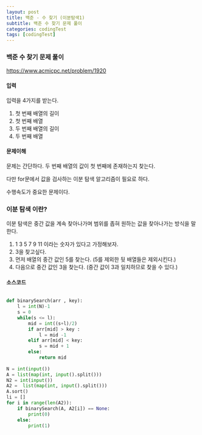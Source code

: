 ```yaml
---
layout: post
title: 백준 - 수 찾기 (이분탐색1)
subtitle: 백준 수 찾기 문제 풀이 
categories: codingTest
tags: [codingTest]
---
```


### 백준 수 찾기 문제 풀이

https://www.acmicpc.net/problem/1920

#### 입력

입력을 4가지를 받는다.

1. 첫 번째 배열의 길이
2. 첫 번째 배열
3. 두 번째 배열의 길이
4. 두 번째 배열


#### 문제이해

문제는 간단하다. 두 번째 배열의 값이 첫 번째에 존재하는지 찾는다.

다만 for문에서 값을 검사하는 이분 탐색 알고리즘이 필요로 하다.

수행속도가 중요한 문제이다.


### 이분 탐색 이란?

이분 탐색은 중간 값을 계속 찾아나가며 범위를 좁혀 원하는 값을 찾아나가는 방식을 말한다.

1. 1 3 5 7 9 11 이라는 숫자가 있다고 가정해보자.
2. 3을 찾고싶다.
3. 먼저 배열의 중간 값인 5를 찾는다. (5를 제외한 뒷 배열들은 제외시킨다.)
4. 다음으로 중간 값인 3을 찾는다. (중간 값이 3과 일치하므로 찾을 수 있다.)

#### 소스코드

```python

def binarySearch(arr , key):
    l = int(N)-1
    s = 0
    while(s <= l):   
        mid = int((s+l)/2)
        if arr[mid] > key :
            l = mid -1
        elif arr[mid] < key:
            s = mid + 1
        else:
            return mid
        
N = int(input())
A = list(map(int, input().split()))
N2 = int(input())
A2 =  list(map(int, input().split()))
A.sort()
li = []
for i in range(len(A2)):
    if binarySearch(A, A2[i]) == None:
        print(0)
    else:
        print(1)

```
